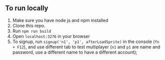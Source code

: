 ## To run locally
1) Make sure you have node js and npm installed
2) Clone this repo.
3) Run `npm run build`
4) Open `localhost:3276` in your browser
5) To signup, run `signup('n1', 'p1', afterLoadSprite)` in the console (`fn + F12`), and use different tab to test multiplayer (`n1` and `p1` are name and password, use a different name to have a different account);